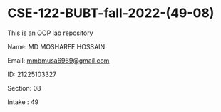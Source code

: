 # CSE-122-BUBT-fall-2022-(49-08)
This is an OOP lab repository

Name: MD MOSHAREF HOSSAIN

Email: mmbmusa6969@gmail.com

ID: 21225103327

Section: 08

Intake : 49
